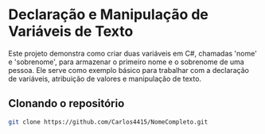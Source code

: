 # Declaração e Manipulação de Variáveis de Texto

Este projeto demonstra como criar duas variáveis em C#, chamadas 'nome' e 'sobrenome', para armazenar o primeiro nome e o sobrenome de uma pessoa. Ele serve como exemplo básico para trabalhar com a declaração de variáveis, atribuição de valores e manipulação de texto.

## Clonando o repositório

```bash
git clone https://github.com/Carlos4415/NomeCompleto.git